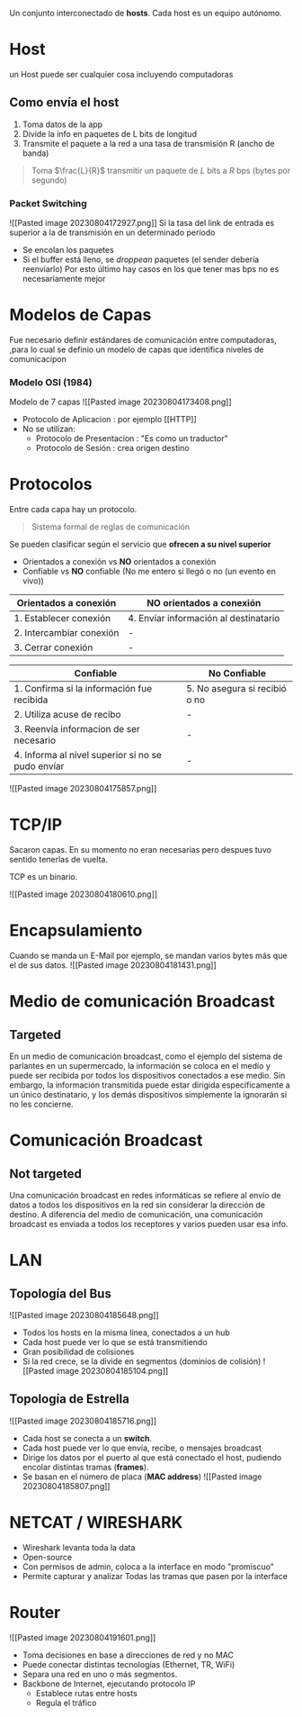 Un conjunto interconectado de **hosts**. Cada host es un equipo autónomo.
# Host 
un Host puede ser cualquier cosa incluyendo computadoras
## Como envía el host
1. Toma datos de la app
2. Divide la info en paquetes de L bits de longitud
3. Transmite el paquete a la red a una tasa de transmisión  R (ancho de banda)

> Toma $\frac{L}{R}$ transmitir un paquete de $L$ bits a $R$ bps (bytes por segundo) 

### Packet Switching
![[Pasted image 20230804172927.png]]
Si la tasa del link de entrada es superior a la de transmisión en un determinado período
- Se encolan los paquetes
- Si el buffer está lleno, se *droppean* paquetes (el sender debería reenviarlo)
Por esto último hay casos en los que tener mas bps no es necesariamente mejor

# Modelos de Capas
Fue necesario definir estándares de comunicación entre computadoras, ,para lo cual se definio un modelo de capas que identifica niveles de comunicacipon

### Modelo OSI (1984)
Modelo de 7 capas
![[Pasted image 20230804173408.png]]
- Protocolo de Aplicacion : por ejemplo [[HTTP]]
- No se utilizan: 
	- Protocolo de Presentacion : "Es como un traductor"
	- Protocolo de Sesión : crea origen destino

# Protocolos
Entre cada capa hay un protocolo.
> Sistema formal de reglas de comunicación

Se pueden clasificar según el servicio que **ofrecen a su nivel superior**
- Orientados a conexión vs **NO** orientados a conexión
- Confiable vs **NO** confiable (No me entero si llegó o no (un evento en vivo))


| Orientados a conexión | NO orientados a conexión |
| ----------| ---------|
| 1. Establecer conexión | 4. Envíar información al destinatario
| 2. Intercambiar conexión | -|
| 3. Cerrar conexión |-|

|Confiable| No Confiable|
|---|---|
| 1. Confirma si la información fue recibida | 5. No asegura si recibió o no|
| 2. Utiliza acuse de recibo|-|
| 3. Reenvía informacíon de ser necesario| -| 
| 4. Informa al nivel superior si no se pudo envíar| -|

![[Pasted image 20230804175857.png]]


# TCP/IP
Sacaron capas. En su momento no eran necesarias pero despues tuvo sentido tenerlas de vuelta.

TCP es un binario.

![[Pasted image 20230804180610.png]]

# Encapsulamiento
Cuando se manda un E-Mail por ejemplo, se mandan varios bytes más que el de sus datos.
![[Pasted image 20230804181431.png]]


# Medio de comunicación Broadcast
## Targeted
En un medio de comunicación broadcast, como el ejemplo del sistema de parlantes en un supermercado, la información se coloca en el medio y puede ser recibida por todos los dispositivos conectados a ese medio. Sin embargo, la información transmitida puede estar dirigida específicamente a un único destinatario, y los demás dispositivos simplemente la ignorarán si no les concierne.
# Comunicación Broadcast
## Not targeted
Una comunicación broadcast en redes informáticas se refiere al envío de datos a todos los dispositivos en la red sin considerar la dirección de destino. A diferencia del medio de comunicación, una comunicación broadcast es enviada a todos los receptores y varios pueden usar esa info.

# LAN
## Topología del Bus
![[Pasted image 20230804185648.png]]
- Todos los hosts en la misma línea, conectados a un hub
- Cada host puede ver lo que se está transmitiendo
- Gran posibilidad de colisiones 
- Si la red crece, se la divide en segmentos (dominios de colisión)
![[Pasted image 20230804185104.png]]
## Topología de Estrella
![[Pasted image 20230804185716.png]]
- Cada host se conecta a un **switch**.
- Cada host puede ver lo que envía, recibe, o mensajes broadcast
- Dirige los datos por el puerto al que está conectado el host, pudiendo encolar distintas tramas (**frames**).
- Se basan en el número de placa (**MAC address**)
![[Pasted image 20230804185807.png]]

# NETCAT / WIRESHARK
- Wireshark levanta toda la data
- Open-source
- Con permisos de admin, coloca a la interface en modo "promiscuo"
- Permite capturar y analizar Todas las tramas que pasen por la interface
# Router
![[Pasted image 20230804191601.png]]
- Toma decisiones en base a direcciones de red y no MAC 
- Puede conectar distintas tecnologías (Ethernet, TR, WiFi)
- Separa una red en uno o más segmentos.
- Backbone de Internet, ejecutando protocolo IP
	- Establece rutas entre hosts
	- Regula el tráfico